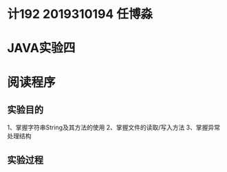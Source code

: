 # 计192 2019310194 任博淼
# JAVA实验四
# 阅读程序
## 实验目的
1、掌握字符串String及其方法的使用
2、掌握文件的读取/写入方法
3、掌握异常处理结构

## 实验过程
